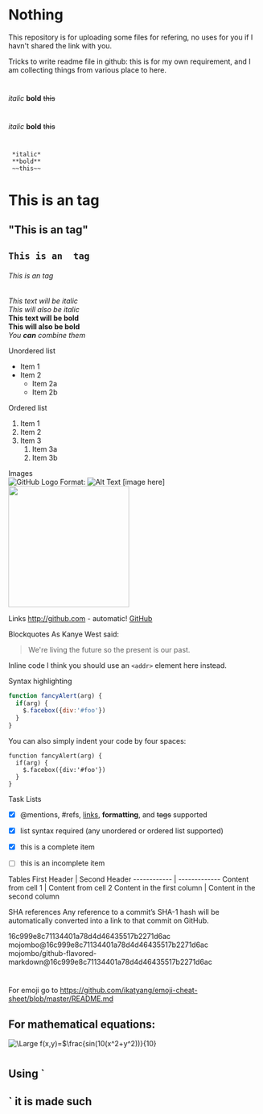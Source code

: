 # Nothing
This repository is for uploading some files for refering, no uses for you if I havn't shared the link with you.


Tricks to write readme file in github:
this is for my own requirement, and I am collecting things from various place to here.
#
*italic*
**bold**
~~this~~
#
  *italic*
  **bold**
  ~~this~~
#
     *italic*
     **bold**
     ~~this~~



# This is an tag
## "This is an tag"
## `This is an  tag`
###### This is an tag


  
*This text will be italic*\
_This will also be italic_\
**This text will be bold**\
__This will also be bold__ \
_You **can** combine them_

Unordered list
* Item 1
* Item 2
  * Item 2a
  * Item 2b

Ordered list  
1. Item 1
1. Item 2
1. Item 3
   1. Item 3a
   1. Item 3b

Images  
![GitHub Logo](/images/logo.png)
Format: ![Alt Text](url)
[image here]<img src="./Images/adam3.png" align="middle" width="240" height="240">
  
Links
http://github.com - automatic!
[GitHub](http://github.com)  
  
  
Blockquotes
As Kanye West said:

> We're living the future so
> the present is our past.  
  
Inline code
I think you should use an
`<addr>` element here instead.  

Syntax highlighting  
  
```javascript
function fancyAlert(arg) {
  if(arg) {
    $.facebox({div:'#foo'})
  }
}
```  
You can also simply indent your code by four spaces:

    function fancyAlert(arg) {
      if(arg) {
        $.facebox({div:'#foo'})
      }
    }  
  
  
Task Lists
- [x] @mentions, #refs, [links](), **formatting**, and <del>tags</del> supported
- [x] list syntax required (any unordered or ordered list supported)
- [x] this is a complete item
- [ ] this is an incomplete item  
  
  
Tables
First Header | Second Header
------------ | -------------
Content from cell 1 | Content from cell 2
Content in the first column | Content in the second column
  
SHA references
Any reference to a commit’s SHA-1 hash will be automatically converted into a link to that commit on GitHub.

16c999e8c71134401a78d4d46435517b2271d6ac
mojombo@16c999e8c71134401a78d4d46435517b2271d6ac
mojombo/github-flavored-markdown@16c999e8c71134401a78d4d46435517b2271d6ac  


  
 #
 For emoji go to https://github.com/ikatyang/emoji-cheat-sheet/blob/master/README.md 
  
## For mathematical equations:

![\Large f(x,y)=$\frac{sin(10(x^2+y^2))}{10}](https://latex.codecogs.com/svg.latex?\Large&space;f(x,y)=\frac{sin(10(x^2+y^2))}{10})
  
#
<h2>
Using `<h2>` it is made such
  
  
  
  
